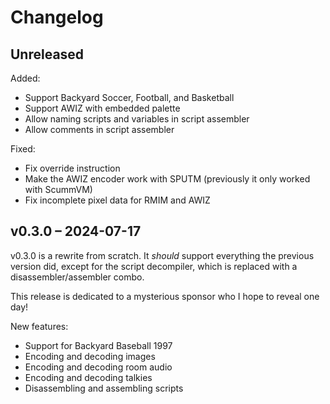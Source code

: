 # Changelog

## Unreleased

Added:

- Support Backyard Soccer, Football, and Basketball
- Support AWIZ with embedded palette
- Allow naming scripts and variables in script assembler
- Allow comments in script assembler

Fixed:

- Fix override instruction
- Make the AWIZ encoder work with SPUTM (previously it only worked with ScummVM)
- Fix incomplete pixel data for RMIM and AWIZ

## v0.3.0 – 2024-07-17

v0.3.0 is a rewrite from scratch. It _should_ support everything the previous version did, except for the script decompiler, which is replaced with a disassembler/assembler combo.

This release is dedicated to a mysterious sponsor who I hope to reveal one day!

New features:

- Support for Backyard Baseball 1997
- Encoding and decoding images
- Encoding and decoding room audio
- Encoding and decoding talkies
- Disassembling and assembling scripts
